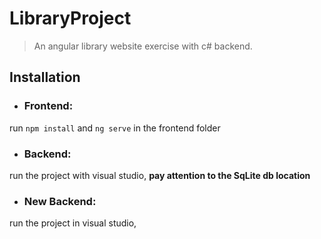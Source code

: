 # LibraryProject
> An angular library website exercise with c# backend.

## Installation
* ### Frontend: 
run `npm install` and `ng serve` in the frontend folder
* ### Backend: 
run the project with visual studio, **pay attention to the SqLite db location**
* ### New Backend: 
run the project in visual studio,
